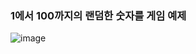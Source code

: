 ### 1에서 100까지의 랜덤한 숫자를 게임 예제

![image](https://github.com/user-attachments/assets/a1d14160-f9d8-4f3e-95d1-656aaa50ca3c)
